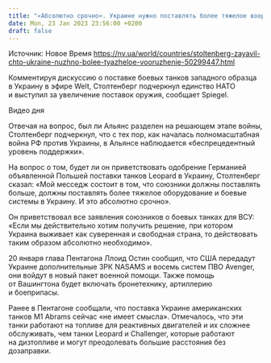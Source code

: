 ```yaml
---
title: "«Абсолютно срочно». Украине нужно поставлять более тяжелое вооружение — Столтенберг"
date: Mon, 23 Jan 2023 23:56:00 +0200
draft: false
---
```

Источник: Новое Время https://nv.ua/world/countries/stoltenberg-zayavil-chto-ukraine-nuzhno-bolee-tyazheloe-vooruzhenie-50299447.html


 Комментируя дискуссию о поставке боевых танков западного образца в Украину в эфире Welt, Столтенберг подчеркнул единство НАТО и выступил за увеличение поставок оружия, сообщает Spiegel.

  Видео дня   

Отвечая на вопрос, был ли Альянс разделен на решающем этапе войны, Столтенберг подчеркнул, что с тех пор, как началась полномасштабная война РФ против Украины, в Альянсе наблюдается «беспрецедентный уровень поддержки».

На вопрос о том, будет ли он приветствовать одобрение Германией объявленной Польшей поставки танков Leopard в Украину, Столтенберг сказал: «Мой месседж состоит в том, что союзники должны поставлять больше, должны поставлять более тяжелое оборудование и боевые системы в Украину. И это абсолютно срочно».

Он приветствовал все заявления союзников о боевых танках для ВСУ: «Если мы действительно хотим получить решение, при котором Украина выживает как суверенная и свободная страна, то действовать таким образом абсолютно необходимо».

20 января глава Пентагона Ллоид Остин сообщил, что США передадут Украине дополнительные ЗРК NASAMS и восемь систем ПВО Avenger, они войдут в новый пакет военной помощи. Также помощь от Вашингтона будет включать бронетехнику, артиллерию и боеприпасы.

Ранее в Пентагоне сообщали, что поставка Украине американских танков M1 Abrams сейчас «не имеет смысла». Отмечалось, что эти танки работают на топливе для реактивных двигателей и их сложнее обслуживать, чем танки Leopard и Challenger, которые работают на дизтопливе и могут преодолевать большие расстояния без дозаправки.
